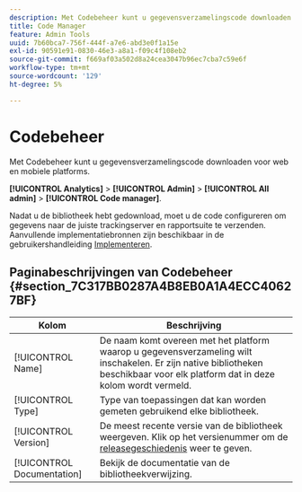 ```yaml
---
description: Met Codebeheer kunt u gegevensverzamelingscode downloaden voor web en mobiele platforms.
title: Code Manager
feature: Admin Tools
uuid: 7b60bca7-756f-444f-a7e6-abd3e0f1a15e
exl-id: 90591e91-0830-46e3-a8a1-f09c4f108eb2
source-git-commit: f669af03a502d8a24cea3047b96ec7cba7c59e6f
workflow-type: tm+mt
source-wordcount: '129'
ht-degree: 5%

---
```


# Codebeheer

Met Codebeheer kunt u gegevensverzamelingscode downloaden voor web en mobiele platforms.

**[!UICONTROL Analytics]** > **[!UICONTROL Admin]** > **[!UICONTROL All admin]** > **[!UICONTROL Code manager]**.

Nadat u de bibliotheek hebt gedownload, moet u de code configureren om gegevens naar de juiste trackingserver en rapportsuite te verzenden. Aanvullende implementatiebronnen zijn beschikbaar in de gebruikershandleiding [Implementeren](/help/implement/home.md).

## Paginabeschrijvingen van Codebeheer {#section_7C317BB0287A4B8EB0A1A4ECC40627BF}

| Kolom | Beschrijving |
|--- |--- |
| [!UICONTROL Name] | De naam komt overeen met het platform waarop u gegevensverzameling wilt inschakelen. Er zijn native bibliotheken beschikbaar voor elk platform dat in deze kolom wordt vermeld. |
| [!UICONTROL Type] | Type van toepassingen dat kan worden gemeten gebruikend elke bibliotheek. |
| [!UICONTROL Version] | De meest recente versie van de bibliotheek weergeven. Klik op het versienummer om de [releasegeschiedenis](https://experienceleague.adobe.com/docs/analytics/implementation/appmeasurement-updates.html) weer te geven. |
| [!UICONTROL Documentation] | Bekijk de documentatie van de bibliotheekverwijzing. |
